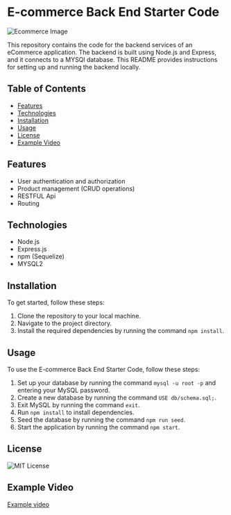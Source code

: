 # E-commerce Back End Starter Code

![Ecommerce Image](https://i1.wp.com/billionaire365.com/wp-content/uploads/2019/02/Ecommerce-Website.jpg?fit=204%2C1452&ssl=1)

This repository contains the code for the backend services of an eCommerce application. The backend is built using Node.js and Express, and it connects to a MYSQl database. This README provides instructions for setting up and running the backend locally.

## Table of Contents

- [Features](#features)
- [Technologies](#technologies)
- [Installation](#-installation)
- [Usage](#usage)
- [License](#license)
- [Example Video](#example-video)

## Features

- User authentication and authorization
- Product management (CRUD operations)
- RESTFUL Api
- Routing

## Technologies

- Node.js
- Express.js
- npm (Sequelize)
- MYSQL2

## Installation

To get started, follow these steps:

1. Clone the repository to your local machine.
2. Navigate to the project directory.
3. Install the required dependencies by running the command `npm install`.

## Usage

To use the E-commerce Back End Starter Code, follow these steps:

1. Set up your database by running the command `mysql -u root -p` and entering your MySQL password.
2. Create a new database by running the command `USE db/schema.sql;`.
3. Exit MySQL by running the command `exit`.
4. Run `npm install` to install dependencies.
4. Seed the database by running the command `npm run seed`.
5. Start the application by running the command `npm start`.

## License

![MIT License](https://img.shields.io/badge/license-MIT-blue)

## Example Video

[Example video](https://drive.google.com/file/d/1FEMb5mxN4t6eo1fSvhEIvWXZ2BgnPz7E/view)